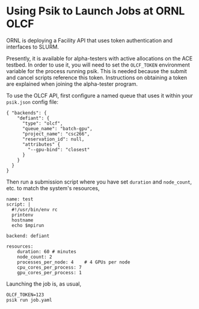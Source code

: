# Using Psik to Launch Jobs at ORNL OLCF

ORNL is deploying a Facility API that uses token authentication
and interfaces to SLURM.

Presently, it is available for alpha-testers with
active allocations on the ACE testbed.
In order to use it, you will need to set the `OLCF_TOKEN`
environment variable for the process running psik.
This is needed because the submit and cancel scripts
reference this token.
Instructions on obtaining a token are explained
when joining the alpha-tester program.

To use the OLCF API, first configure a named queue
that uses it within your `psik.json` config file:

```
{ "backends": {
    "defiant": {
      "type": "olcf",
      "queue_name": "batch-gpu",
      "project_name": "csc266",
      "reservation_id": null,
      "attributes" {
        "--gpu-bind": "closest"
      }
    }
  }
}
```

Then run a submission script where you have set
`duration` and `node_count`, etc. to match the system's resources,
```
name: test 
script: |
  #!/usr/bin/env rc
  printenv
  hostname
  echo $mpirun

backend: defiant

resources:
    duration: 60 # minutes
    node_count: 2
    processes_per_node: 4    # 4 GPUs per node
    cpu_cores_per_process: 7
    gpu_cores_per_process: 1
```

Launching the job is, as usual,
```
OLCF_TOKEN=123
psik run job.yaml
```
